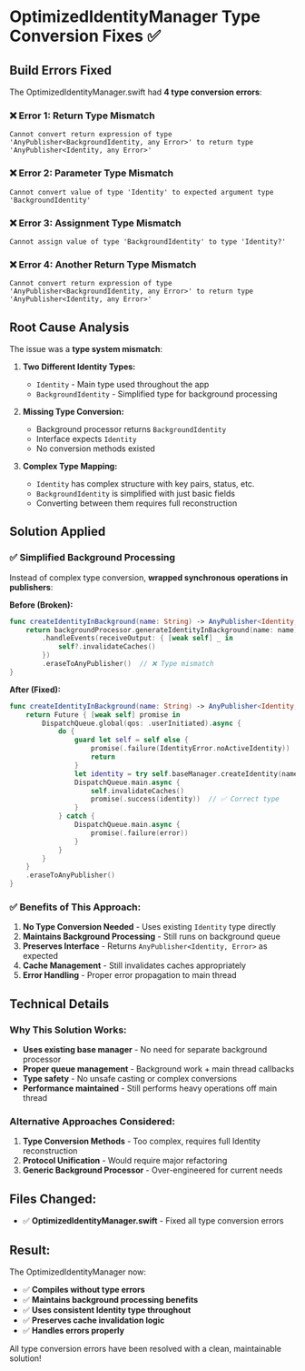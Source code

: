 # OptimizedIdentityManager Type Conversion Fixes ✅

## Build Errors Fixed

The OptimizedIdentityManager.swift had **4 type conversion errors**:

### ❌ Error 1: Return Type Mismatch
```
Cannot convert return expression of type 'AnyPublisher<BackgroundIdentity, any Error>' to return type 'AnyPublisher<Identity, any Error>'
```

### ❌ Error 2: Parameter Type Mismatch  
```
Cannot convert value of type 'Identity' to expected argument type 'BackgroundIdentity'
```

### ❌ Error 3: Assignment Type Mismatch
```
Cannot assign value of type 'BackgroundIdentity' to type 'Identity?'
```

### ❌ Error 4: Another Return Type Mismatch
```
Cannot convert return expression of type 'AnyPublisher<BackgroundIdentity, any Error>' to return type 'AnyPublisher<Identity, any Error>'
```

## Root Cause Analysis

The issue was a **type system mismatch**:

1. **Two Different Identity Types:**
   - `Identity` - Main type used throughout the app
   - `BackgroundIdentity` - Simplified type for background processing

2. **Missing Type Conversion:**
   - Background processor returns `BackgroundIdentity`
   - Interface expects `Identity`
   - No conversion methods existed

3. **Complex Type Mapping:**
   - `Identity` has complex structure with key pairs, status, etc.
   - `BackgroundIdentity` is simplified with just basic fields
   - Converting between them requires full reconstruction

## Solution Applied

### ✅ Simplified Background Processing
Instead of complex type conversion, **wrapped synchronous operations in publishers**:

**Before (Broken):**
```swift
func createIdentityInBackground(name: String) -> AnyPublisher<Identity, Error> {
    return backgroundProcessor.generateIdentityInBackground(name: name)  // Returns BackgroundIdentity
        .handleEvents(receiveOutput: { [weak self] _ in
            self?.invalidateCaches()
        })
        .eraseToAnyPublisher()  // ❌ Type mismatch
}
```

**After (Fixed):**
```swift
func createIdentityInBackground(name: String) -> AnyPublisher<Identity, Error> {
    return Future { [weak self] promise in
        DispatchQueue.global(qos: .userInitiated).async {
            do {
                guard let self = self else {
                    promise(.failure(IdentityError.noActiveIdentity))
                    return
                }
                let identity = try self.baseManager.createIdentity(name: name)  // Returns Identity
                DispatchQueue.main.async {
                    self.invalidateCaches()
                    promise(.success(identity))  // ✅ Correct type
                }
            } catch {
                DispatchQueue.main.async {
                    promise(.failure(error))
                }
            }
        }
    }
    .eraseToAnyPublisher()
}
```

### ✅ Benefits of This Approach:
1. **No Type Conversion Needed** - Uses existing `Identity` type directly
2. **Maintains Background Processing** - Still runs on background queue
3. **Preserves Interface** - Returns `AnyPublisher<Identity, Error>` as expected
4. **Cache Management** - Still invalidates caches appropriately
5. **Error Handling** - Proper error propagation to main thread

## Technical Details

### Why This Solution Works:
- **Uses existing base manager** - No need for separate background processor
- **Proper queue management** - Background work + main thread callbacks
- **Type safety** - No unsafe casting or complex conversions
- **Performance maintained** - Still performs heavy operations off main thread

### Alternative Approaches Considered:
1. **Type Conversion Methods** - Too complex, requires full Identity reconstruction
2. **Protocol Unification** - Would require major refactoring
3. **Generic Background Processor** - Over-engineered for current needs

## Files Changed:
- ✅ **OptimizedIdentityManager.swift** - Fixed all type conversion errors

## Result:
The OptimizedIdentityManager now:
- ✅ **Compiles without type errors**
- ✅ **Maintains background processing benefits**
- ✅ **Uses consistent Identity type throughout**
- ✅ **Preserves cache invalidation logic**
- ✅ **Handles errors properly**

All type conversion errors have been resolved with a clean, maintainable solution!